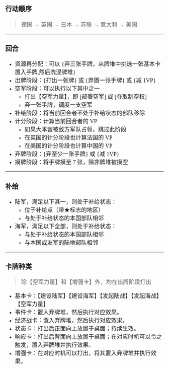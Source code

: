 <font face="更纱黑体 SC" size=4>

### 行动顺序
> 德国 → 英国 → 日本 → 苏联 → 意大利 → 美国
----
### 回合
* 资源再分配：可以 {弃三张手牌，从牌堆中挑选一张基本卡置入手牌,然后洗混牌堆}
* 出牌阶段：{打出一张牌} 或 {弃置一张手牌} 或 {减 1VP}
* 空军阶段：可以执行以下其中之一
    - 打出【空军力量】，即 [部署空军] 或 [夺取制空权]
    - 弃一张手牌，调度一支空军
* 补给阶段：将当前回合者不处于补给状态的部队移除
* 计分阶段：计算当前回合者的 VP
    - 如果大本营被敌方军队占领，跳过此阶段
    - 在英国的计分阶段也计算法国的 VP
    - 在美国的计分阶段也计算中国的 VP
* 弃牌阶段：{弃至少一张手牌} 或 {减 1VP}
* 摸牌阶段：将手牌摸至 7 张，除非牌堆被摸空
----
### 补给
* 陆军，满足以下其一，则处于补给状态：
    - 位于补给点（带★标志的地区）
    - 与处于补给状态的本国部队相邻
* 海军，满足以下全部，则处于补给状态：
    - 与处于补给状态的本国部队相邻
    - 与本国或友军的陆地部队相邻
----
### 卡牌种类
> 除【空军力量】和【增强卡】外，均在出牌阶段打出
* 基本卡：【建设陆军】【建设海军】【发起陆战】【发起海战】【空军力量】
* 事件卡：置入弃牌堆，然后执行对应效果。
* 经济战卡：置入弃牌堆，然后执行对应效果。
* 状态卡：打出后正面向上放置于桌面；持续生效。
* 响应卡：打出后背面向上放置于桌面；在对应时机可以令之触发，置入弃牌堆并执行效果。
* 增强卡：在对应时机可以打出，将其置入弃牌堆并执行效果。

</font>